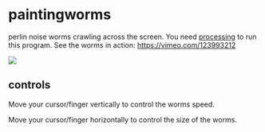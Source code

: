# paintingworms
perlin noise worms crawling across the screen. You need [processing](https://processing.org/) to run this program.
See the worms in action: https://vimeo.com/123993212

![](https://user-images.githubusercontent.com/1710598/43776008-e0c8e4bc-9a4e-11e8-893c-a82ca0192443.png)

## controls
Move your cursor/finger vertically to control the worms speed.

Move your cursor/finger horizontally to control the size of the worms.
